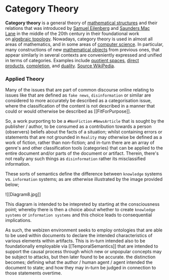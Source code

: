 # Category Theory

**Category theory** is a general theory of [mathematical structures](https://en.wikipedia.org/wiki/Mathematical_structure "Mathematical structure") and their relations that was introduced by [Samuel Eilenberg](https://en.wikipedia.org/wiki/Samuel_Eilenberg "Samuel Eilenberg") and [Saunders Mac Lane](https://en.wikipedia.org/wiki/Saunders_Mac_Lane "Saunders Mac Lane") in the middle of the 20th century in their foundational work on [algebraic topology](https://en.wikipedia.org/wiki/Algebraic_topology "Algebraic topology"). Nowadays, category theory is used in almost all areas of mathematics, and in some areas of [computer science](https://en.wikipedia.org/wiki/Computer_science "Computer science"). In particular, many constructions of new [mathematical objects](https://en.wikipedia.org/wiki/Mathematical_object "Mathematical object") from previous ones, that appear similarly in several contexts are conveniently expressed and unified in terms of categories. Examples include [quotient spaces](https://en.wikipedia.org/wiki/Quotient_space_(disambiguation) "Quotient space (disambiguation)"), [direct products](https://en.wikipedia.org/wiki/Direct_product "Direct product"), [completion](https://en.wikipedia.org/wiki/Completion_(disambiguation)#Mathematics "Completion (disambiguation)"), and [duality](https://en.wikipedia.org/wiki/Duality_(mathematics) "Duality (mathematics)").  [Source WikiPedia](https://en.wikipedia.org/wiki/Category_theory).

### Applied Theory

Many of the issues that are part of common discourse online relating to issues like that are defined as `fake news`, `disinformation` or similar are considered to more accurately be described as a categorisation issue, where the classification of the content is not described in a manner that could or would otherwise be described as [[FitForPurpose]].

So, a work purporting to be a `#NonFiction` `#NewsArticle` that is sought by the publisher / author, to be consumed as a contribution towards a person (observers) beliefs about the facts of a situation; whilst containing errors or statements that are not grounded in `Reality` may otherwise be defined as a work of fiction, rather than non-fiction; and in-turn there are an array of genre's and other classification tools (categories) that can be applied to the entire document and/or parts of the document or artifact.  Therein, there's not really any such things as `disinformation` rather its misclassified information.

These sorts of semantics define the difference between `knowledge` systems vs. `information` systems; as are otherwise illustrated by the image provided below;

![[Diagram8.jpg]]

This diagram is intended to be intepreted by starting at the consciousness point; whereby there is then a choice about whether to create `knowledge systems` or `information systems` and this choice leads to consequential implications.  

As such, the webizen environment seeks to employ ontologies that are able to be used within documents to declare the intended characteristics of various elements within artifacts.   This is in-turn intended also to be foundationally employable via [[TemporalSemantics]] that are intended to support the causal process through which new or unpopular concepts may be subject to attacks, but then later found to be accurate.  the distinction becomes; defining what the author / human agent / agent intended the document to state; and how they may in-turn be judged in connection to those statements overtime. 